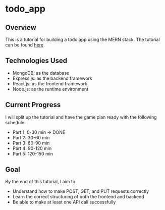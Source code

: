# todo_app

## Overview
This is a tutorial for building a todo app using the MERN stack. The tutorial can be found [here](https://www.youtube.com/watch?v=giXuiotopO0).

## Technologies Used
- MongoDB: as the database
- Express.js: as the backend framework
- React.js: as the frontend framework
- Node.js: as the runtime environment

## Current Progress
I will split up the tutorial and have the game plan ready with the following schedule:
- Part 1: 0-30 min -> DONE
- Part 2: 30-60 min
- Part 3: 60-90 min
- Part 4: 90-120 min
- Part 5: 120-150 min

## Goal
By the end of this tutorial, I aim to:
- Understand how to make POST, GET, and PUT requests correctly
- Learn the correct structuring of both the frontend and backend
- Be able to make at least one API call successfully

